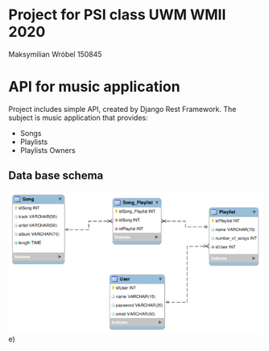 # Project for PSI class UWM WMII 2020
 Maksymilian Wróbel 150845
# API for music application
Project includes simple API, created by Django Rest Framework. The subject is music application that provides:
* Songs
* Playlists
* Playlists Owners

## Data base schema
![alt text](https://github.com/braddock51/ProjektowanieSerwisowInternetowych/blob/master/03_Schemat_bazy_danych/db_schema.png?raw=true)e)
